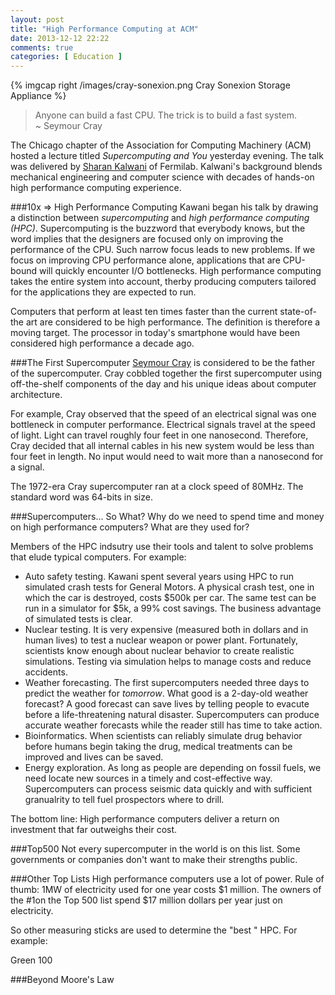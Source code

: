 ```yaml
---
layout: post
title: "High Performance Computing at ACM"
date: 2013-12-12 22:22
comments: true
categories: [ Education ]
---
```

{% imgcap right /images/cray-sonexion.png Cray Sonexion Storage Appliance %}
>Anyone can build a fast CPU. The trick is to build a fast system. 
>&nbsp;<br/>
>~ Seymour Cray

The Chicago chapter of the Association for Computing Machinery (ACM) hosted a lecture titled _Supercomputing and You_ yesterday evening. The talk was delivered by [Sharan Kalwani](http://www.linkedin.com/in/sharankalwani) of Fermilab. Kalwani's background blends mechanical engineering and computer science with decades of hands-on high performance computing experience. 

###10x => High Performance Computing
Kawani began his talk by drawing a distinction between _supercomputing_ and _high performance computing (HPC)_. Supercomputing is the buzzword that everybody knows, but the word implies that the designers are focused only on improving the performance of the CPU. Such narrow focus leads to new problems. If we focus on improving CPU performance alone, applications that are CPU-bound will quickly encounter I/O bottlenecks. High performance computing takes the entire system into account, therby producing computers tailored for the applications they are expected to run.
<!--more-->
Computers that perform at least ten times faster than the current state-of-the art are considered to be high performance. The definition is therefore a moving target. The processor in today's smartphone would have been considered high performance a decade ago.

###The First Supercomputer
[Seymour Cray](http://www.cray.com/) is considered to be the father of the supercomputer. Cray cobbled together the first supercomputer using off-the-shelf components of the day and his unique ideas about computer architecture. 

For example, Cray observed that the speed of an electrical signal was one bottleneck in computer performance. Electrical signals travel at the speed of light. Light can travel roughly four feet in one nanosecond.  Therefore, Cray decided that all internal cables in his new system would be less than four feet in length. No input would need to wait more than a nanosecond for a signal.

The 1972-era Cray supercomputer ran at a clock speed of 80MHz. The standard word was 64-bits in size. 
 
###Supercomputers... So What?
Why do we need to spend time and money on high performance computers? What are they used for?

Members of the HPC indsutry use their tools and talent to solve problems
that elude typical computers. For example:

* Auto safety testing. Kawani spent several years using HPC to run simulated crash tests for General Motors. A physical crash test, one in which the car is destroyed, costs $500k per car. The same test can be run in a simulator for $5k, a 99% cost savings. The business advantage of simulated tests is clear.
* Nuclear testing. It is very expensive (measured both in dollars and in human lives) to test a nuclear weapon or power plant. Fortunately, scientists know enough about nuclear behavior to create realistic simulations. Testing via simulation helps to manage costs and reduce accidents.
* Weather forecasting. The first supercomputers needed three days to predict the weather for _tomorrow_. What good is a 2-day-old weather forecast? A good forecast can save lives by telling people to evacute before a life-threatening natural disaster. Supercomputers can produce accurate weather forecasts while the reader still has time to take action.
* Bioinformatics. When scientists can reliably simulate drug behavior before humans begin taking the drug, medical treatments can be improved and lives can be saved.
* Energy exploration. As long as people are depending on fossil fuels, we need locate new sources in a timely and cost-effective way.  Supercomputers can process seismic data quickly and with sufficient granualrity to tell fuel prospectors where to drill.

The bottom line: High performance computers deliver a return on investment that far outweighs their cost.

###Top500
Not every supercomputer in the world is on this list. Some governments or companies don't want to make their strengths public. 

###Other Top Lists
High performance computers use a lot of power. Rule of thumb: 1MW of electricity used for one year costs $1 million. The owners of the #1on the Top 500 list spend $17 million dollars per year just on electricity.

So other measuring sticks are used to determine the "best " HPC.  For example:

Green 100

###Beyond Moore's Law



